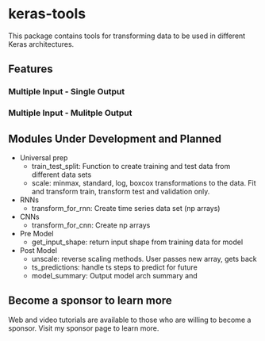 # keras-tools
This package contains tools for transforming data to be used in different Keras architectures.

## Features
### Multiple Input - Single Output

### Multiple Input - Mulitple Output

## Modules Under Development and Planned
- Universal prep
	- train_test_split: Function to create training and test data from different data sets
	- scale: minmax, standard, log, boxcox transformations to the data. Fit and transform train, transform test and validation only.
- RNNs
	- transform_for_rnn: Create time series data set (np arrays)
- CNNs
	- transform_for_cnn: Create np arrays
- Pre Model
	- get_input_shape: return input shape from training data for model
- Post Model
	- unscale: reverse scaling methods. User passes new array, gets back
	- ts_predictions: handle ts steps to predict for future
	- model_summary: Output model arch summary and 

## Become a sponsor to learn more
Web and video tutorials are available to those who are willing to become a sponsor. Visit my sponsor page to learn more.
